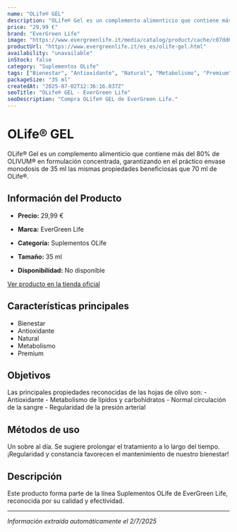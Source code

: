 ```yaml
---
name: "OLife® GEL"
description: "OLife® Gel es un complemento alimenticio que contiene más del 80% de OLIVUM® en formulación concentrada, garantizando en el práctico envase monodosis de 35 ml las mismas propiedades beneficiosas que 70 ml de OLife®."
price: "29,99 €"
brand: "EverGreen Life"
image: "https://www.evergreenlife.it/media/catalog/product/cache/c07dd61d864357977e19899508bed4cf/o/l/olife_gel_agrumi.png"
productUrl: "https://www.evergreenlife.it/es_es/olife-gel.html"
availability: "unavailable"
inStock: false
category: "Suplementos OLife"
tags: ["Bienestar", "Antioxidante", "Natural", "Metabolismo", "Premium"]
packageSize: "35 ml"
createdAt: "2025-07-02T12:36:16.037Z"
seoTitle: "OLife® GEL - EverGreen Life"
seoDescription: "Compra OLife® GEL de EverGreen Life."
---
```


# OLife® GEL

OLife® Gel es un complemento alimenticio que contiene más del 80% de OLIVUM® en formulación concentrada, garantizando en el práctico envase monodosis de 35 ml las mismas propiedades beneficiosas que 70 ml de OLife®.

## Información del Producto

- **Precio:** 29,99 €
- **Marca:** EverGreen Life

- **Categoría:** Suplementos OLife
- **Tamaño:** 35 ml
- **Disponibilidad:** No disponible

[Ver producto en la tienda oficial](https://www.evergreenlife.it/es_es/olife-gel.html)

## Características principales

- Bienestar
- Antioxidante
- Natural
- Metabolismo
- Premium


## Objetivos

Las principales propiedades reconocidas de las hojas de olivo son: - Antioxidante - Metabolismo de lípidos y carbohidratos - Normal circulación de la sangre - Regularidad de la presión arterial


## Métodos de uso

Un sobre al día. Se sugiere prolongar el tratamiento a lo largo del tiempo. ¡Regularidad y constancia favorecen el mantenimiento de nuestro bienestar!


## Descripción

Este producto forma parte de la línea Suplementos OLife de EverGreen Life, reconocida por su calidad y efectividad.

---

*Información extraída automáticamente el 2/7/2025*
